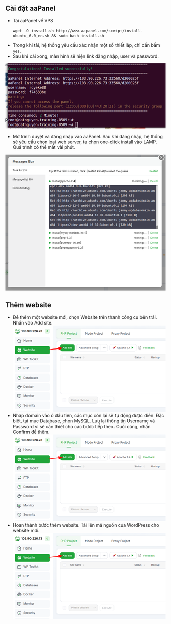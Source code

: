 ## Cài đặt aaPanel
- Tải aaPanel về VPS
	```
	wget -O install.sh http://www.aapanel.com/script/install-ubuntu_6.0_en.sh && sudo bash install.sh
	```
- Trong khi tải, hệ thống yêu cầu xác nhận một số thiết lâp, chỉ cần bấm ``yes``.
- Sau khi cài xong, màn hình sẽ hiện link đăng nhập, user và password.

![aapanel acc](/image/aa_acc.png)
- Mở trình duyệt và đăng nhập vào aaPanel. Sau khi đăng nhập, hệ thống sẽ yêu cầu chọn loại web server, ta chọn one-click install vào LAMP. Quá trình có thể mất vài phút.

![aapanel lamp](/image/aa_lamp.png)
## Thêm website
- Để thêm một website mới, chọn Website trên thanh công cụ bên trái. Nhấn vào Add site.
![aapanel website1](/image/aa_website1.png)
- Nhập domain vào ô đầu tiên, các mục còn lại sẽ tự động được điền. Đặc biệt, tại mục Database, chọn MySQL. Lưu lại thông tin Username và Password vì sẽ cần thiết cho các bước tiếp theo. Cuối cùng, nhấn Confirm để thêm.
![aapanel website1](/image/aa_website1.png)
- Hoàn thành bước thêm website. Tải lên mã nguồn của WordPress cho website mới.
![aapanel website1](/image/aa_website1.png)
